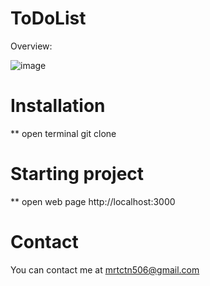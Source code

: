 # ToDoList

Overview:

![image](https://github.com/mertcetiin/ToDoList/assets/102957602/9bcfbea0-412f-4455-be24-c4452d6e796b)


# Installation

** open terminal
git clone 


# Starting project

** open web page
http://localhost:3000


# Contact

You can contact me at mrtctn506@gmail.com
